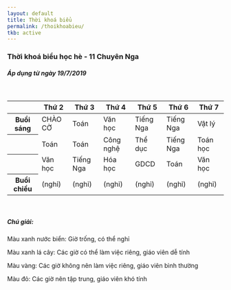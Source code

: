 ```yaml
---
layout: default
title: Thời khoá biểu
permalink: /thoikhoabieu/
tkb: active
---
```

<h3><i class="far fa-calendar-alt"></i> Thời khoá biểu học hè - 11 Chuyên Nga</h3>
<h5>Áp dụng từ ngày 19/7/2019</h5>
<br/>
<table class="table table-bordered">
<thead>
    <tr class="table-active">
        <th class="table-light"></th>
        <th>Thứ 2</th>
        <th>Thứ 3</th>
        <th>Thứ 4</th>
        <th>Thứ 5</th>
        <th>Thứ 6</th>
        <th>Thứ 7</th>
    </tr>
</thead>
<tbody>
 <tr>
    <th class="table-active">Buổi sáng</th>
    <td class="table-info">CHÀO CỜ</td>
    <td class="table-info">Toán</td>
    <td class="table-info">Văn học</td>
    <td class="table-danger">Tiếng Nga</td>
    <td class="table-danger">Tiếng Nga</td>
    <td class="table-warning">Vật lý</td>
    </tr>
    <tr>
        <th class="table-active"></th>
        <td class="table-info">Toán</td>
    <td class="table-info">Toán</td>
    <td class="table-info">Công nghệ</td>
    <td class="table-danger">Thể dục</td>
    <td class="table-danger">Tiếng Nga</td>
    <td class="table-warning">Toán học</td>
</tr>
<tr>
        <th class="table-active"></th>
        <td class="table-info">Văn học</td>
    <td class="table-info">Tiếng Nga</td>
    <td class="table-info">Hóa học</td>
    <td class="table-danger">GDCD</td>
    <td class="table-danger">Toán</td>
    <td class="table-warning">Văn học</td>
</tr>
 <tr>
    <th class="table-active">Buổi chiều</th>
    <td class="table-info">(nghỉ)</td>
    <td class="table-info">(nghỉ)</td>
    <td class="table-info">(nghỉ)</td>
    <td class="table-info">(nghỉ)</td>
    <td class="table-info">(nghỉ)</td>
    <td class="table-info">(nghỉ)</td>
</tr>
</tbody>
</table>
<br/>
<h5><i class="fas fa-question-circle"></i> Chú giải:</h5>
<p><a class="text-info">Màu xanh nước biển:</a> Giờ trống, có thể nghỉ</p>
<p><a class="text-success">Màu xanh lá cây:</a> Các giờ có thể làm việc riêng, giáo viên dễ tính
</p>
<p><a class="text-warning">Màu vàng:</a> Các giờ không nên làm việc riêng, giáo viên bình thường</p>
<p><a class="text-danger">Màu đỏ:</a> Các giờ nên tập trung, giáo viên khó tính</p>
